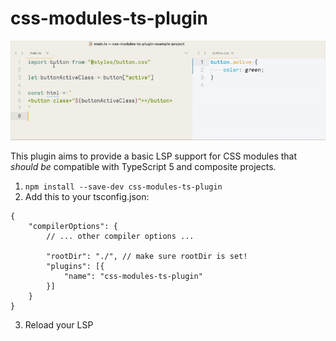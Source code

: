 # css-modules-ts-plugin

![demo](./demo.gif)

This plugin aims to provide a basic LSP support for CSS modules that _should be_ compatible with TypeScript 5 and composite projects.

1. `npm install --save-dev css-modules-ts-plugin`
2. Add this to your tsconfig.json:

```jsonc
{
    "compilerOptions": {
        // ... other compiler options ...

        "rootDir": "./", // make sure rootDir is set!
        "plugins": [{
            "name": "css-modules-ts-plugin"
        }]
    }
}
```

3. Reload your LSP
